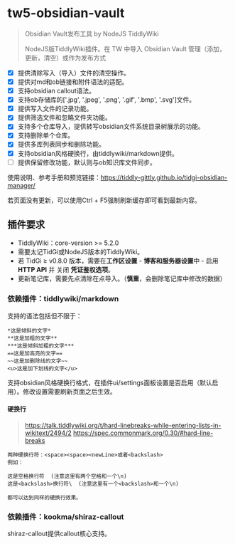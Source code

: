 # tw5-obsidian-vault

> Obsidian Vault发布工具 by NodeJS TiddlyWiki
>
> NodeJS版TiddlyWiki插件。在 TW 中导入 Obsidian Vault 管理（添加，更新，清空）或作为发布方式 

- [x] 提供清除写入（导入）文件的清空操作。
- [x] 提供对md和ob链接和附件语法的适配。
- [x] 支持obsidian callout语法。
- [x] 支持ob存储库的['.jpg', '.jpeg', '.png', '.gif', '.bmp', '.svg']文件。
- [x] 提供写入文件的记录功能。
- [x] 提供筛选文件和忽略文件夹功能。
- [x] 支持多个仓库导入，提供转写obsidian文件系统目录树展示的功能。
- [x] 支持删除单个仓库。
- [x] 提供多库列表同步和删除功能。
- [x] 支持obsidian风格硬换行，由tiddlywiki/markdown提供。
- [ ] 提供保留修改功能，默认则与ob知识库文件同步。

使用说明、参考手册和预览链接：https://tiddly-gittly.github.io/tidgi-obsidian-manager/

若页面没有更新，可以使用Ctrl + F5强制刷新缓存即可看到最新内容。

## 插件要求

- TiddlyWiki：core-version >= 5.2.0
- 需要太记TidGi或NodeJS版本的TiddlyWiki。
- 若 TidGi ≥ v0.8.0 版本，需要在**工作区设置** - **博客和服务器设置**中 - 启用 **HTTP API** 并 关闭 **凭证鉴权选项**。
- 更新笔记库，需要先点清除在点导入。（**慎重**，会删除笔记库中修改的数据）


### 依赖插件：tiddlywiki/markdown
支持的语法包括但不限于：

```
*这是倾斜的文字*
**这是加粗的文字**
***这是倾斜加粗的文字***
==这是加高亮的文字==
~~这是加删除线的文字~~
<u>这是加下划线的文字</u>
```

支持obsidian风格硬换行格式，在插件ui/settings面板设置是否启用（默认启用）。修改设置需要刷新页面之后生效。

#### 硬换行

> https://talk.tiddlywiki.org/t/hard-linebreaks-while-entering-lists-in-wikitext/2494/2
> https://spec.commonmark.org/0.30/#hard-line-breaks

```
两种硬换行符：<space><space><newLine>或者<backslash>
例如：

这是空格换行符  (注意这里有两个空格和一个\n)
这是<backslash>换行符\  (注意这里有一个<backslash>和一个\n)

都可以达到同样的硬换行效果。
```

### 依赖插件：kookma/shiraz-callout

shiraz-callout提供callout核心支持。